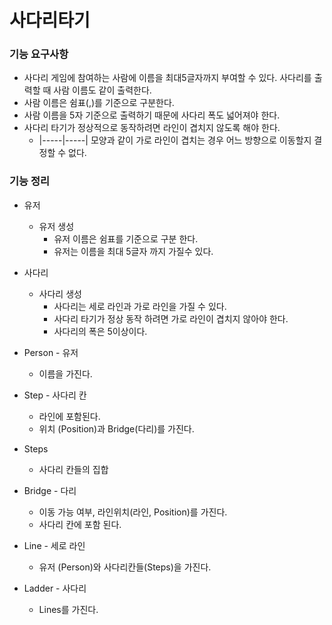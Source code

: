 # 사다리타기

### 기능 요구사항
* 사다리 게임에 참여하는 사람에 이름을 최대5글자까지 부여할 수 있다. 사다리를 출력할 때 사람 이름도 같이 출력한다.
* 사람 이름은 쉼표(,)를 기준으로 구분한다.
* 사람 이름을 5자 기준으로 출력하기 때문에 사다리 폭도 넓어져야 한다.
* 사다리 타기가 정상적으로 동작하려면 라인이 겹치지 않도록 해야 한다.
    * |-----|-----| 모양과 같이 가로 라인이 겹치는 경우 어느 방향으로 이동할지 결정할 수 없다.
    
    
### 기능 정리
* 유저 
    * 유저 생성
        * 유저 이름은 쉼표를 기준으로 구분 한다.
        * 유저는 이름을 최대 5글자 까지 가질수 있다.
* 사다리
    * 사다리 생성
        * 사다리는 세로 라인과 가로 라인을 가질 수 있다.    
        * 사다리 타기가 정상 동작 하려면 가로 라인이 겹치지 않아야 한다.
        * 사다리의 폭은 5이상이다.
        
* Person - 유저
    * 이름을 가진다.
* Step - 사다리 칸
    * 라인에 포함된다.
    * 위치 (Position)과 Bridge(다리)를 가진다.
* Steps
    * 사다리 칸들의 집합
* Bridge - 다리
    * 이동 가능 여부, 라인위치(라인, Position)를 가진다.
    * 사다리 칸에 포함 된다.
* Line - 세로 라인
    * 유저 (Person)와 사다리칸들(Steps)을 가진다.
* Ladder - 사다리
    *  Lines를 가진다.

       
           
        
        
